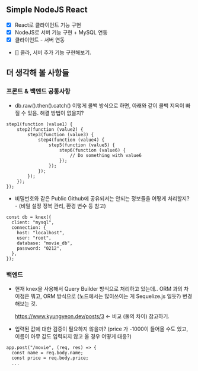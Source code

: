 ## Simple NodeJS React

- [x] React로 클라이언트 기능 구현
- [x] NodeJS로 서버 기능 구현 + MySQL 연동
- [x] 클라이언트 - 서버 연동
- [] 클라, 서버 추가 기능 구현해보기.

## 더 생각해 볼 사항들

### 프론트 & 백엔드 공통사항

- db.raw().then().catch() 이렇게 콜백 방식으로 하면, 아래와 같이 콜백 지옥이 빠질 수 있음. 해결 방법이 없을지?

```
step1(function (value1) {
    step2(function (value2) {
        step3(function (value3) {
            step4(function (value4) {
                step5(function (value5) {
                    step6(function (value6) {
                        // Do something with value6
                    });
                });
            });
        });
    });
});
```

- 비밀번호와 같은 Public Github에 공유되서는 안되는 정보들을 어떻게 처리할지? - (비밀 설정 정복 관리, 환경 변수 등 참고)

```
const db = knex({
  client: "mysql",
  connection: {
    host: "localhost",
    user: "root",
    database: "movie_db",
    password: "0212",
  },
});
```

### 백엔드

- 현재 knex을 사용해서 Query Builder 방식으로 처리하고 있는데.. ORM 과의 차이점은 뭐고, ORM 방식으로 (노드에서는 많이쓰이는 게 Sequelize.js 일듯?) 변경해보는 것.

  https://www.kyungyeon.dev/posts/3 <- 비교 (둘의 차이) 참고하기.

- 입력된 값에 대한 검증이 필요하지 않을까? (price 가 -1000이 들어올 수도 있고, 이름이 아무 값도 입력되지 않고 올 경우 어떻게 대응?)

```
app.post("/movie", (req, res) => {
  const name = req.body.name;
  const price = req.body.price;
  ...
```
